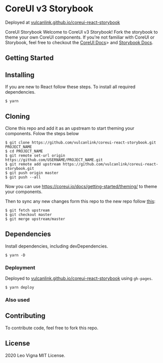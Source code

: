 # CoreUI v3 Storybook
Deployed at [vulcanlink.github.io/coreui-react-storybook](https://vulcanlink.github.io/coreui-react-storybook/)

CoreUI Storybook Welcome to CoreUI v3 Storybook! Fork the storybook to theme your own CoreUI components. If you're not familiar with CoreUI or Storybook, feel free to checkout the [CoreUI Docs](https://coreui.io/react/docs/)> and [Storybook Docs](https://storybook.js.org/docs/basics/introduction/).

## Getting Started

## Installing

If you are new to React follow these steps.
To install all required dependencies.

```
$ yarn
```

## Cloning 
Clone this repo and add it as an upstream to start theming your components.
Folow the steps below
```
$ git clone https://github.com/vulcanlink/coreui-react-storybook.git PROJECT_NAME
$ cd PROJECT_NAME
$ git remote set-url origin https://github.com/USERNAME/PROJECT_NAME.git
$ git remote add upstream https://github.com/vulcanlink/coreui-react-storybook.git
$ git push origin master
$ git push --all
```

Now you can use https://coreui.io/docs/getting-started/theming/ to theme your components.

Then to sync any new changes form this repo to the new repo follow [this](https://help.github.com/en/articles/syncing-a-fork):
```
$ git fetch upstream
$ git checkout master
$ git merge upstream/master
```

## Dependencies
Install dependencies, including devDependencies.

```
$ yarn -D
```

### Deployment
Deployed to [vulcanlink.github.io/coreui-react-storybook](https://vulcanlink.github.io/coreui-react-storybook) using `gh-pages`.

```
$ yarn deploy
```

### Also used

## Contributing
To contribute code, feel free to fork this repo.

## License

2020 Leo Vigna
MIT License.
